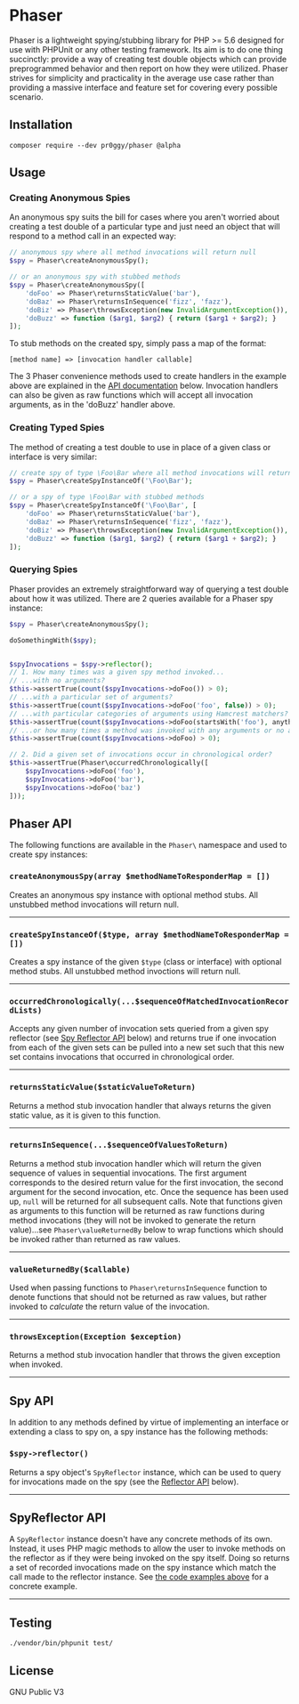 # Phaser
Phaser is a lightweight spying/stubbing library for PHP >= 5.6 designed for use with PHPUnit or any other testing framework.  Its aim is to do one thing succinctly: provide a way of creating test double objects which can provide preprogrammed behavior and then report on how they were utilized.  Phaser strives for simplicity and practicality in the average use case rather than providing a massive interface and feature set for covering every possible scenario.

## Installation

    composer require --dev pr0ggy/phaser @alpha

## Usage
### Creating Anonymous Spies
An anonymous spy suits the bill for cases where you aren't worried about creating a test double of a particular type and just need an object that will respond to a method call in an expected way:
```php
// anonymous spy where all method invocations will return null
$spy = Phaser\createAnonymousSpy();

// or an anonymous spy with stubbed methods
$spy = Phaser\createAnonymousSpy([
    'doFoo' => Phaser\returnsStaticValue('bar'),
    'doBaz' => Phaser\returnsInSequence('fizz', 'fazz'),
    'doBiz' => Phaser\throwsException(new InvalidArgumentException()),
    'doBuzz' => function ($arg1, $arg2) { return ($arg1 + $arg2); }
]);
```

To stub methods on the created spy, simply pass a map of the format:  

    [method name] => [invocation handler callable]

The 3 Phaser convenience methods used to create handlers in the example above are explained in the [API documentation](#phaser-api) below. Invocation handlers can also be given as raw functions which will accept all invocation arguments, as in the 'doBuzz' handler above.

### Creating Typed Spies
The method of creating a test double to use in place of a given class or interface is very similar:
```php
// create spy of type \Foo\Bar where all method invocations will return null
$spy = Phaser\createSpyInstanceOf('\Foo\Bar');

// or a spy of type \Foo\Bar with stubbed methods
$spy = Phaser\createSpyInstanceOf('\Foo\Bar', [
    'doFoo' => Phaser\returnsStaticValue('bar'),
    'doBaz' => Phaser\returnsInSequence('fizz', 'fazz'),
    'doBiz' => Phaser\throwsException(new InvalidArgumentException()),
    'doBuzz' => function ($arg1, $arg2) { return ($arg1 + $arg2); }
]);
```

### Querying Spies
Phaser provides an extremely straightforward way of querying a test double about how it was utilized.  There are 2 queries available for a Phaser spy instance:
```php
$spy = Phaser\createAnonymousSpy();

doSomethingWith($spy);


$spyInvocations = $spy->reflector();
// 1. How many times was a given spy method invoked...
// ...with no arguments?
$this->assertTrue(count($spyInvocations->doFoo()) > 0);
// ...with a particular set of arguments?
$this->assertTrue(count($spyInvocations->doFoo('foo', false)) > 0);
// ...with particular categories of arguments using Hamcrest matchers?
$this->assertTrue(count($spyInvocations->doFoo(startsWith('foo'), anything())) > 0);
// ...or how many times a method was invoked with any arguments or no arguments
$this->assertTrue(count($spyInvocations->doFoo) > 0);

// 2. Did a given set of invocations occur in chronological order?
$this->assertTrue(Phaser\occurredChronologically([
    $spyInvocations->doFoo('foo'),
    $spyInvocations->doFoo('bar'),
    $spyInvocations->doFoo('baz')
]));
```

## Phaser API

The following functions are available in the `Phaser\` namespace and used to create spy instances:

### `createAnonymousSpy(array $methodNameToResponderMap = [])`

Creates an anonymous spy instance with optional method stubs. All unstubbed method invocations will return null.

---

### `createSpyInstanceOf($type, array $methodNameToResponderMap = [])`

Creates a spy instance of the given `$type` (class or interface) with optional method stubs. All unstubbed method invoctions will return null.

---

### `occurredChronologically(...$sequenceOfMatchedInvocationRecordLists)`

Accepts any given number of invocation sets queried from a given spy reflector (see [Spy Reflector API](#spyreflector-api) below) and returns true if one invocation from each of the given sets can be pulled into a new set such that this new set contains invocations that occurred in chronological order.

---

### `returnsStaticValue($staticValueToReturn)`

Returns a method stub invocation handler that always returns the given static value, as it is given to this function.

---

### `returnsInSequence(...$sequenceOfValuesToReturn)`

Returns a method stub invocation handler which will return the given sequence of values in sequential invocations.  The first argument corresponds to the desired return value for the first invocation, the second argument for the second invocation, etc.  Once the sequence has been used up, `null` will be returned for all subsequent calls.  Note that functions given as arguments to this function will be returned as raw functions during method invocations (they will not be invoked to generate the return value)...see `Phaser\valueReturnedBy` below to wrap functions which should be invoked rather than returned as raw values.

---

### `valueReturnedBy($callable)`

Used when passing functions to `Phaser\returnsInSequence` function to denote functions that should not be returned as raw values, but rather invoked to _calculate_ the return value of the invocation.

---

### `throwsException(Exception $exception)`

Returns a method stub invocation handler that throws the given exception when invoked.

---

## Spy API

In addition to any methods defined by virtue of implementing an interface or extending a class to spy on, a spy instance has the following methods:

### `$spy->reflector()`

Returns a spy object's `SpyReflector` instance, which can be used to query for invocations made on the spy (see the [Reflector API](#spyreflector-api) below).

---

## SpyReflector API
A `SpyReflector` instance doesn't have any concrete methods of its own.  Instead, it uses PHP magic methods to allow the user to invoke methods on the reflector as if they were being invoked on the spy itself. Doing so returns a set of recorded invocations made on the spy instance which match the call made to the reflector instance.  See [the code examples above](#querying-spies) for a concrete example.

---

## Testing

    ./vendor/bin/phpunit test/

## License
GNU Public V3
